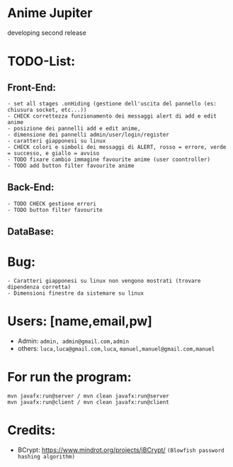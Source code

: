 # Anime Jupiter
developing second release

# TODO-List:
## Front-End:
    - set all stages .onHiding (gestione dell'uscita del pannello (es: chiusura socket, etc...))
    - CHECK correttezza funzionamento dei messaggi alert di add e edit anime
    - posizione dei pannelli add e edit anime, 
    - dimensione dei pannelli admin/user/login/register
    - caratteri giapponesi su linux
    - CHECK colori e simboli dei messaggi di ALERT, rosso = errore, verde = successo, e giallo = avviso
    - TODO fixare cambio immagine favourite anime (user coontroller)
    - TODO add button filter favourite anime
## Back-End:
    - TODO CHECK gestione errori
    - TODO button filter favourite
## DataBase:
    


# Bug:
    - Caratteri giapponesi su linux non vengono mostrati (trovare dipendenza corretta)
    - Dimensioni finestre da sistemare su linux


# Users: [name,email,pw]
- Admin: `admin, admin@gmail.com,admin`
- others: `luca,luca@gmail.com,luca`,
         `manuel,manuel@gmail.com,manuel`


# For run the program: 
```
mvn javafx:run@server / mvn clean javafx:run@server
mvn javafx:run@client / mvn clean javafx:run@client 
```

# Credits:
- BCrypt: https://www.mindrot.org/projects/jBCrypt/  `(Blowfish password hashing algorithm)`


